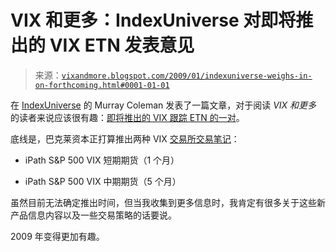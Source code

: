<!--yml

分类：未分类

日期：2024-05-18 18:04:22

-->

# VIX 和更多：IndexUniverse 对即将推出的 VIX ETN 发表意见

> 来源：[`vixandmore.blogspot.com/2009/01/indexuniverse-weighs-in-on-forthcoming.html#0001-01-01`](http://vixandmore.blogspot.com/2009/01/indexuniverse-weighs-in-on-forthcoming.html#0001-01-01)

在 [IndexUniverse](http://www.indexuniverse.com/) 的 Murray Coleman 发表了一篇文章，对于阅读 *VIX 和更多* 的读者来说应该很有趣：[即将推出的 VIX 跟踪 ETN 的一对](http://www.indexuniverse.com/sections/newsinfocus/5251-pair-of-vix-tracking-etns-on-the-way-.html)。

底线是，巴克莱资本正打算推出两种 VIX [交易所交易笔记](http://en.wikipedia.org/wiki/Exchange_Traded_Notes)：

+   iPath S&P 500 VIX 短期期货（1 个月）

+   iPath S&P 500 VIX 中期期货（5 个月）

虽然目前无法确定推出时间，但当我收集到更多信息时，我肯定有很多关于这些新产品信息内容以及一些交易策略的话要说。

2009 年变得更加有趣。
